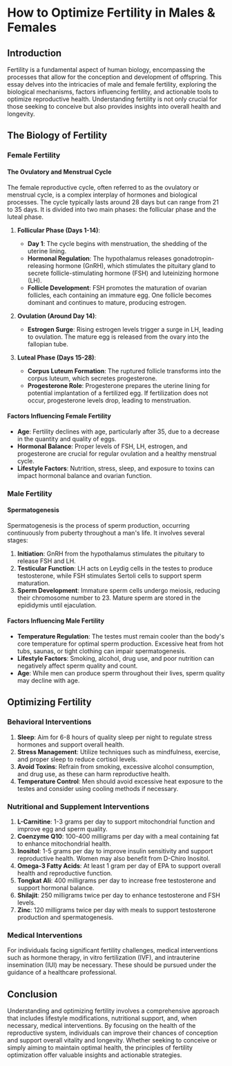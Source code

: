 # How to Optimize Fertility in Males & Females

## Introduction

Fertility is a fundamental aspect of human biology, encompassing the processes that allow for the conception and development of offspring. This essay delves into the intricacies of male and female fertility, exploring the biological mechanisms, factors influencing fertility, and actionable tools to optimize reproductive health. Understanding fertility is not only crucial for those seeking to conceive but also provides insights into overall health and longevity.

## The Biology of Fertility

### Female Fertility

#### The Ovulatory and Menstrual Cycle

The female reproductive cycle, often referred to as the ovulatory or menstrual cycle, is a complex interplay of hormones and biological processes. The cycle typically lasts around 28 days but can range from 21 to 35 days. It is divided into two main phases: the follicular phase and the luteal phase.

1. **Follicular Phase (Days 1-14)**:
   - **Day 1**: The cycle begins with menstruation, the shedding of the uterine lining.
   - **Hormonal Regulation**: The hypothalamus releases gonadotropin-releasing hormone (GnRH), which stimulates the pituitary gland to secrete follicle-stimulating hormone (FSH) and luteinizing hormone (LH).
   - **Follicle Development**: FSH promotes the maturation of ovarian follicles, each containing an immature egg. One follicle becomes dominant and continues to mature, producing estrogen.

2. **Ovulation (Around Day 14)**:
   - **Estrogen Surge**: Rising estrogen levels trigger a surge in LH, leading to ovulation. The mature egg is released from the ovary into the fallopian tube.

3. **Luteal Phase (Days 15-28)**:
   - **Corpus Luteum Formation**: The ruptured follicle transforms into the corpus luteum, which secretes progesterone.
   - **Progesterone Role**: Progesterone prepares the uterine lining for potential implantation of a fertilized egg. If fertilization does not occur, progesterone levels drop, leading to menstruation.

#### Factors Influencing Female Fertility

- **Age**: Fertility declines with age, particularly after 35, due to a decrease in the quantity and quality of eggs.
- **Hormonal Balance**: Proper levels of FSH, LH, estrogen, and progesterone are crucial for regular ovulation and a healthy menstrual cycle.
- **Lifestyle Factors**: Nutrition, stress, sleep, and exposure to toxins can impact hormonal balance and ovarian function.

### Male Fertility

#### Spermatogenesis

Spermatogenesis is the process of sperm production, occurring continuously from puberty throughout a man's life. It involves several stages:

1. **Initiation**: GnRH from the hypothalamus stimulates the pituitary to release FSH and LH.
2. **Testicular Function**: LH acts on Leydig cells in the testes to produce testosterone, while FSH stimulates Sertoli cells to support sperm maturation.
3. **Sperm Development**: Immature sperm cells undergo meiosis, reducing their chromosome number to 23. Mature sperm are stored in the epididymis until ejaculation.

#### Factors Influencing Male Fertility

- **Temperature Regulation**: The testes must remain cooler than the body's core temperature for optimal sperm production. Excessive heat from hot tubs, saunas, or tight clothing can impair spermatogenesis.
- **Lifestyle Factors**: Smoking, alcohol, drug use, and poor nutrition can negatively affect sperm quality and count.
- **Age**: While men can produce sperm throughout their lives, sperm quality may decline with age.

## Optimizing Fertility

### Behavioral Interventions

1. **Sleep**: Aim for 6-8 hours of quality sleep per night to regulate stress hormones and support overall health.
2. **Stress Management**: Utilize techniques such as mindfulness, exercise, and proper sleep to reduce cortisol levels.
3. **Avoid Toxins**: Refrain from smoking, excessive alcohol consumption, and drug use, as these can harm reproductive health.
4. **Temperature Control**: Men should avoid excessive heat exposure to the testes and consider using cooling methods if necessary.

### Nutritional and Supplement Interventions

1. **L-Carnitine**: 1-3 grams per day to support mitochondrial function and improve egg and sperm quality.
2. **Coenzyme Q10**: 100-400 milligrams per day with a meal containing fat to enhance mitochondrial health.
3. **Inositol**: 1-5 grams per day to improve insulin sensitivity and support reproductive health. Women may also benefit from D-Chiro Inositol.
4. **Omega-3 Fatty Acids**: At least 1 gram per day of EPA to support overall health and reproductive function.
5. **Tongkat Ali**: 400 milligrams per day to increase free testosterone and support hormonal balance.
6. **Shilajit**: 250 milligrams twice per day to enhance testosterone and FSH levels.
7. **Zinc**: 120 milligrams twice per day with meals to support testosterone production and spermatogenesis.

### Medical Interventions

For individuals facing significant fertility challenges, medical interventions such as hormone therapy, in vitro fertilization (IVF), and intrauterine insemination (IUI) may be necessary. These should be pursued under the guidance of a healthcare professional.

## Conclusion

Understanding and optimizing fertility involves a comprehensive approach that includes lifestyle modifications, nutritional support, and, when necessary, medical interventions. By focusing on the health of the reproductive system, individuals can improve their chances of conception and support overall vitality and longevity. Whether seeking to conceive or simply aiming to maintain optimal health, the principles of fertility optimization offer valuable insights and actionable strategies.